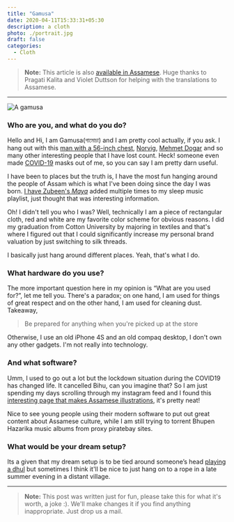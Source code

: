 ```yaml
---
title: "Gamusa"
date: 2020-04-11T15:33:31+05:30
description: a cloth
photo: ./portrait.jpg
draft: false
categories:
  - Cloth
---
```


> **Note:** This article is also [available in Assamese](/interviews/0/gamusa). Huge thanks to Pragati Kalita and Violet Duttson for helping with the translations to Assamese.

---

![A gamusa](/interviews/0/portrait.jpg)

### Who are you, and what do you do?
Hello and Hi, I am Gamusa(গামোচা) and I am pretty cool actually, if you ask. I hang out with this [man with a 56-inch chest](/interviews/0/modi.jpg), [Norvig](/interviews/0/pete.jpg), [Mehmet Dogar](/interviews/0/mehmet.jpg) and so many other interesting people that I have lost count. Heck! someone even made [COVID-19](/interviews/0/mask.jpg) masks out of me, so you can say I am pretty darn useful.

I have been to places but the truth is, I have the most fun hanging around the people of Assam which is what I've been doing since the day I was born. [I have Zubeen's *Maya*](https://www.youtube.com/watch?v=hgkFvPHqOWU) added multiple times to my sleep music playlist, just thought that was interesting information.

Oh! I didn't tell you who I was? Well, technically I am a piece of rectangular cloth, red and white are my favorite color scheme for obvious reasons. I did my graduation from Cotton University by majoring in textiles and that's where I figured out that I could significantly increase my personal brand valuation by just switching to silk threads.

I basically just hang around different places. Yeah, that's what I do.

### What hardware do you use?
The more important question here in my opinion is “What are you used for?”, let me tell you. There's a paradox; on one hand, I am used for things of great respect and on the other hand, I am used for cleaning dust. Takeaway,

> Be prepared for anything when you're picked up at the store

Otherwise, I use an old iPhone 4S and an old compaq desktop, I don't own any other gadgets. I'm not really into technology.

### And what software?
Umm, I used to go out a lot but the lockdown situation during the COVID19 has changed life. It cancelled Bihu, can you imagine that? So I am just spending my days scrolling through my instagram feed and I found this [interesting page that makes Assamese illustrations](https://www.instagram.com/daakor.boson/), it's pretty neat!

Nice to see young people using their modern software to put out great content about Assamese culture, while I am still trying to torrent Bhupen Hazarika music albums from proxy piratebay sites.

### What would be your dream setup?
Its a given that my dream setup is to be tied around someone’s head [playing a dhul](https://www.youtube.com/watch?v=Nk12PnNYdAw) but sometimes I think it'll be nice to just hang on to a rope in a late summer evening in a distant village.

---
> **Note:** This post was written just for fun, please take this for what it's worth, a joke :). We'll make changes it if you find anything inappropriate. Just drop us a mail.